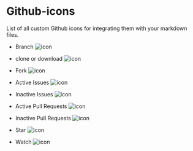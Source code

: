 # Github-icons

List of all custom Github icons for integrating them with your markdown files.
- Branch   ![icon](https://github.com/channelCS/github-buttons/blob/master/2x/github_branch_master.png)

- clone or download ![icon](https://github.com/channelCS/github-buttons/blob/master/2x/github_clone_download.png)

- Fork ![icon](https://github.com/channelCS/github-buttons/blob/master/2x/github_fork.png)

- Active Issues ![icon](https://github.com/channelCS/github-buttons/blob/master/2x/github_issues_active.png)

- Inactive Issues ![icon](https://github.com/channelCS/github-buttons/blob/master/2x/github_issues_inactive.png)

- Active Pull Requests ![icon](https://github.com/channelCS/github-buttons/blob/master/2x/github_pulls_active.png)

- Inactive Pull Requests ![icon](https://github.com/channelCS/github-buttons/blob/master/2x/github_pulls_inactive.png) 

- Star ![icon](https://github.com/channelCS/github-buttons/blob/master/2x/github_star.png)

- Watch ![icon](https://github.com/channelCS/github-buttons/blob/master/2x/github_watch.png)
